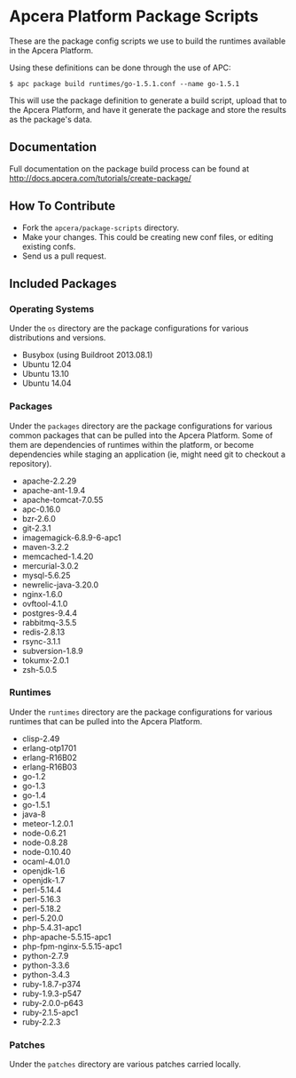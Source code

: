 # Apcera Platform Package Scripts

These are the package config scripts we use to build the runtimes available in the Apcera Platform.

Using these definitions can be done through the use of APC:

```console
$ apc package build runtimes/go-1.5.1.conf --name go-1.5.1
```

This will use the package definition to generate a build script, upload that to
the Apcera Platform, and have it generate the package and store the results as the
package's data.

## Documentation

Full documentation on the package build process can be found at http://docs.apcera.com/tutorials/create-package/

## How To Contribute

* Fork the `apcera/package-scripts` directory.
* Make your changes. This could be creating new conf files, or editing existing confs.
* Send us a pull request.

## Included Packages

### Operating Systems

Under the `os` directory are the package configurations for various
distributions and versions.

* Busybox (using Buildroot 2013.08.1)
* Ubuntu 12.04
* Ubuntu 13.10
* Ubuntu 14.04

### Packages

Under the `packages` directory are the package configurations for various common
packages that can be pulled into the Apcera Platform. Some of them are dependencies of
runtimes within the platform, or become dependencies while staging an
application (ie, might need git to checkout a repository).

* apache-2.2.29
* apache-ant-1.9.4
* apache-tomcat-7.0.55
* apc-0.16.0
* bzr-2.6.0
* git-2.3.1
* imagemagick-6.8.9-6-apc1
* maven-3.2.2
* memcached-1.4.20
* mercurial-3.0.2
* mysql-5.6.25
* newrelic-java-3.20.0
* nginx-1.6.0
* ovftool-4.1.0
* postgres-9.4.4
* rabbitmq-3.5.5
* redis-2.8.13
* rsync-3.1.1
* subversion-1.8.9
* tokumx-2.0.1
* zsh-5.0.5

### Runtimes

Under the `runtimes` directory are the package configurations for various
runtimes that can be pulled into the Apcera Platform.

* clisp-2.49
* erlang-otp1701
* erlang-R16B02
* erlang-R16B03
* go-1.2
* go-1.3
* go-1.4
* go-1.5.1
* java-8
* meteor-1.2.0.1
* node-0.6.21
* node-0.8.28
* node-0.10.40
* ocaml-4.01.0
* openjdk-1.6
* openjdk-1.7
* perl-5.14.4
* perl-5.16.3
* perl-5.18.2
* perl-5.20.0
* php-5.4.31-apc1
* php-apache-5.5.15-apc1
* php-fpm-nginx-5.5.15-apc1
* python-2.7.9
* python-3.3.6
* python-3.4.3
* ruby-1.8.7-p374
* ruby-1.9.3-p547
* ruby-2.0.0-p643
* ruby-2.1.5-apc1
* ruby-2.2.3

### Patches

Under the `patches` directory are various patches carried locally.

